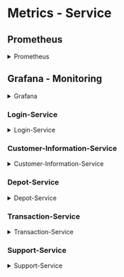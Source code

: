# Metrics - Service  


## Prometheus 
<details>
<summary> Prometheus </summary>

<p> Traefik provides metrics that are collected by a Prometheus server and visualized through Grafana dashboards. Follow this Link on PROD to Web-UI of Prometheus: </p>

<code> <a href="http://localhost/prometheus" target="_blank"> http://localhost/prometheus </a> </code>


<div style="text-align: center;">
    <figure>
        <img src="images/prometheus/prometheus-entry.png" width="80%">
        <figcaption>Prometheus entry by given path.</figcaption>
    </figure>
</div>

Here are some examples which metrics can be provided by Prometheus and can be shown on the Prometheus-Graphs.


<div style="text-align: center;">
    <figure>
        <img src="images/prometheus/metrics-example.png" width="80%">
        <figcaption>Collection of Traefik-Entrypoint Metrics</figcaption>
    </figure>
</div>


<div style="text-align: center;">
    <figure>
        <img src="images/prometheus/metrics-graph-example.png" width="80%">
        <figcaption>Collection of Traefik-Entrypoint Metrics</figcaption>
    </figure>
</div>

</details>


## Grafana - Monitoring

<details>
<summary> Grafana </summary>

<p> For monitoring purposes, Traefik provides metrics that are collected by a Prometheus server and visualized through Grafana dashboards. Follow this Link on PROD to Web-UI of Grafana: </p>

<code> <a href="http://localhost/metrics-ui-service/login" target="_blank"> http://localhost/metrics-ui-service/login </a> </code>

<code> username: admin </code>

<code>  password: admin </code>

<p> We have for each of our services a monitoring dashboards. In the following section, we will have a closer look on those dashboards. </p>

<h3> Connect Prometheus with Grafana </h3>

<p> To enable Grafana to capture metrics from Prometheus, Prometheus first needs to be connected. To achieve this, we need to run all Docker containers in the PROD environment. </p>

<p> After executing this, you need to access <a href="localhost/dashboards/ " target="_blank">localhost/dashboards/ </a> to retrieve the IP address of the <strong<metrics-service@docker</strong> service. </p>

<div style="text-align: center;">
<figure>
    <img src="images/prometheus/connect-grafa-prom.png" width="80%">
    <figcaption>IP-Address of smetrics-service@docker </figcaption>
</figure>
</div>

<p> Now, we need to connect the data source in Grafana by creating a new Prometheus connection and linking it using the retrieved IP address. </p>

<div style="text-align: center;">
<figure>
    <img src="images/prometheus/connect-grafa-prom-1.png" width="80%">
    <figcaption>Using the IP-Address for the Prometheus Backend Connection </figcaption>
</figure>
</div>

<div style="text-align: center;">
<figure>
    <img src="images/prometheus/connect-grafa-prom-3.png" width="80%">
    <figcaption>Successful Connection </figcaption>
</figure>
</div>

<p> Now, we are able to create dashboards by using the provided metrics from the prometheus server. </p>


<div style="text-align: center;">
<figure>
    <img src="images/prometheus/connect-grafa-prom-4.png" width="80%">
    <figcaption>Add new Dashbaord </figcaption>
</figure>
</div>

<div style="text-align: center;">
<figure>
    <img src="images/prometheus/connect-grafa-prom-5.png" width="80%">
    <figcaption> Connect to the establish prometheus server </figcaption>
</figure>
</div>

<div style="text-align: center;">
<figure>
    <img src="images/prometheus/connect-grafa-prom-6.png" width="80%">
    <figcaption> Using services metrics from Prometheus Server </figcaption>
</figure>
</div>

</details>


### Login-Service

<details>
<summary> Login-Service </summary>

</details>

### Customer-Information-Service

<details>
<summary> Customer-Information-Service </summary>

</details>

### Depot-Service

<details>
<summary> Depot-Service </summary>

</details>

### Transaction-Service

<details>
<summary> Transaction-Service </summary>

</details>

### Support-Service

<details>
<summary> Support-Service </summary>

<p> This dashboard provides a clear visualization of key performance metrics related to the support service, 
using Prometheus as the data source. 
Each panel is designed to monitor a specific aspect of the service, helping ensure reliability and performance optimization. </p>

<h3> Panel 1: Successful Support Requests (Max Duration) </h3>

This gauge panel shows the maximum processing time for successful support requests (HTTP 200 status). It helps in understanding the performance of the support service, particularly in measuring the longest request times. If the max duration consistently exceeds a certain threshold, this could indicate a performance bottleneck.

<div style="text-align: center;">

<figure>
    <img src="images/grafana-dashboards/support-service/grafana-successfull-requests-max.png" width="70%">
    <figcaption>Screenshot of the max duration for successful support requests</figcaption>
</figure>

</div>

<h3> Panel 2: Sum of Support Requests Over Time (Timeseries) </h3>

This timeseries panel visualizes the total number of support requests handled by the service over time. Monitoring this data helps detect spikes in request volume, which could indicate periods of high load or unusual activity that might need investigation.

<div style="text-align: center;">

<figure>
    <img src="images/grafana-dashboards/support-service/grafana-sum-of-requests-timeseries.png" width="70%">
    <figcaption>Screenshot of the sum of support requests over time</figcaption>
</figure>

</div>

<h3> Panel 3: Max Request Time for Status 200 (Timeseries) </h3>

This timeseries panel tracks the maximum duration of HTTP 200 status requests over time. By monitoring this metric, you can identify trends in performance for successful requests and potentially spot periods of degraded performance before they escalate into more significant issues.

<div style="text-align: center;">

<figure>
    <img src="images/grafana-dashboards/support-service/grafana-messaurement-of-max-request-time-200-timeseries.png" width="70%">
    <figcaption>Screenshot of the max request time for HTTP 200 status requests</figcaption>
</figure>

</div>

<h3> Panel 4: Max Request Time for Status 200 </h3>

This panel measures the maximum request time for HTTP 200 status requests. It provides immediate insight into how quickly requests are being processed and can alert the team to performance issues that may require tuning or scaling.

<div style="text-align: center;">

<figure>
    <img src="images/grafana-dashboards/support-service/grafana-messaurement-of-max-request-time-200.png" width="70%">
    <figcaption>Screenshot of the max request time for HTTP 200 status requests</figcaption>
</figure>

</div>

<h3> Panel 5: Duration of Server Connections in Seconds </h3>

This gauge panel tracks the duration of server connections in seconds. It is useful for identifying potential issues with connection handling in the support service, particularly if connection times begin to increase unexpectedly, potentially leading to timeouts or degraded service quality.

<div style="text-align: center;">

<figure>
    <img src="images/grafana-dashboards/support-service/grafana-duration-of-server-connections-in-seconds.png" width="70%">
    <figcaption>Screenshot of the duration of server connections</figcaption>
</figure>

</div>

<h3> Conclusion </h3>
This dashboard offers essential metrics to monitor the performance and reliability of the support service. By keeping track of request times, connection durations, and overall service load, you can ensure that the support service remains responsive and scalable, identifying and addressing potential bottlenecks or performance degradations in a timely manner.

</details>








